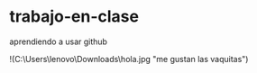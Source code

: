 # trabajo-en-clase
aprendiendo a usar github

!(C:\Users\lenovo\Downloads\hola.jpg "me gustan las vaquitas")
